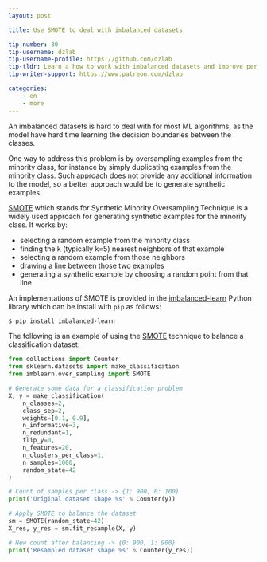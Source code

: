 ```yaml
---
layout: post

title: Use SMOTE to deal with imbalanced datasets

tip-number: 30
tip-username: dzlab
tip-username-profile: https://github.com/dzlab
tip-tldr: Learn a how to work with imbalanced datasets and improve performance on minority class with SMOTE
tip-writer-support: https://www.patreon.com/dzlab

categories:
    - en
    - more
---
```


An imbalanced datasets is hard to deal with for most ML algorithms, as the model have hard time learning the decision boundaries between the classes.

<div id="histogram1"></div>
<script>
var x = ["0","0","0","0","0","1","0","0","0","0"]
var data = [
  {
    histfunc: "count",
    x: x,
    type: "histogram",
    name: "count"
  }
]
var layout = {
  title:'Examples per class'
}
Plotly.newPlot('histogram1', data, layout);
</script>

One way to address this problem is by oversampling examples from the minority class, for instance by simply duplicating examples from the minority class. Such approach does not provide any additional information to the model, so a better approach would be to generate synthetic examples.

[SMOTE](https://arxiv.org/abs/1106.1813) which stands for Synthetic Minority Oversampling Technique is a widely used approach for generating synthetic examples for the minority class. It works by:
- selecting a random example from the minority class
- finding the k (typically k=5) nearest neighbors of that example
- selecting a random example from those neighbors
- drawing a line between those two examples
- generating a synthetic example by choosing a random point from that line

An implementations of SMOTE is provided in the [imbalanced-learn](https://github.com/scikit-learn-contrib/imbalanced-learn) Python library which can be install with `pip` as follows:

```sh
$ pip install imbalanced-learn
```

The following is an example of using the [SMOTE](https://imbalanced-learn.readthedocs.io/en/stable/generated/imblearn.over_sampling.SMOTE.html) technique to balance a classification dataset:
```python
from collections import Counter
from sklearn.datasets import make_classification
from imblearn.over_sampling import SMOTE

# Generate some data for a classification problem
X, y = make_classification(
    n_classes=2,
    class_sep=2,
    weights=[0.1, 0.9],
    n_informative=3,
    n_redundant=1,
    flip_y=0,
    n_features=20,
    n_clusters_per_class=1,
    n_samples=1000,
    random_state=42
)

# Count of samples per class -> {1: 900, 0: 100}
print('Original dataset shape %s' % Counter(y))

# Apply SMOTE to balance the dataset
sm = SMOTE(random_state=42)
X_res, y_res = sm.fit_resample(X, y)

# New count after balancing -> {0: 900, 1: 900}
print('Resampled dataset shape %s' % Counter(y_res))
```
